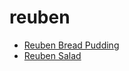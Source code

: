 # reuben

 * [Reuben Bread Pudding](index/r/reuben-bread-pudding-14571.json)
 * [Reuben Salad](index/r/reuben-salad-51118600.json)
